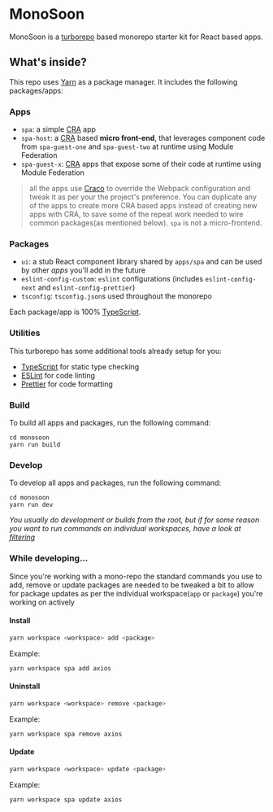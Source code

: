 # MonoSoon

MonoSoon is a [turborepo](https://turborepo.org/) based monorepo starter kit for React based apps.


## What's inside?

This repo uses [Yarn](https://classic.yarnpkg.com/lang/en/) as a package manager. It includes the following packages/apps:

### Apps
- `spa`: a simple [CRA](https://create-react-app.dev/) app
- `spa-host`: a [CRA](https://create-react-app.dev/) based **micro front-end**, that leverages component code from `spa-guest-one` and `spa-guest-two` at runtime using Module Federation
- `spa-guest-x`: [CRA](https://create-react-app.dev/) apps that expose some of their code at runtime using Module Federation

> all the apps use [Craco](https://www.npmjs.com/package/@craco/craco) to override the Webpack configuration and tweak it as per your the project's preference. You can duplicate any of the apps to create more CRA based apps instead of creating new apps with CRA, to save some of the repeat work needed to wire common packages(as mentioned below). `spa` is not a micro-frontend.

### Packages
- `ui`: a stub React component library shared by `apps/spa` and can be used by other _apps_ you'll add in the future
- `eslint-config-custom`: `eslint` configurations (includes `eslint-config-next` and `eslint-config-prettier`)
- `tsconfig`: `tsconfig.json`s used throughout the monorepo

Each package/app is 100% [TypeScript](https://www.typescriptlang.org/).

### Utilities

This turborepo has some additional tools already setup for you:

- [TypeScript](https://www.typescriptlang.org/) for static type checking
- [ESLint](https://eslint.org/) for code linting
- [Prettier](https://prettier.io) for code formatting

### Build

To build all apps and packages, run the following command:

```
cd monosoon
yarn run build
```

### Develop

To develop all apps and packages, run the following command:

```
cd monosoon
yarn run dev
```

_You usually do development or builds from the root, but if for some reason you want to run commands on individual workspaces, have a look at [filtering](https://turborepo.org/docs/core-concepts/filtering)_

### While developing...
Since you're working with a mono-repo the standard commands you use to add, remove or update packages are needed to be tweaked a bit to allow for package updates as per the individual workspace(`app` or `package`) you're working on actively

#### Install

```sh
yarn workspace <workspace> add <package>
```
Example:
```
yarn workspace spa add axios
```

#### Uninstall

```sh
yarn workspace <workspace> remove <package>
```
Example:
```
yarn workspace spa remove axios
```

#### Update

```sh
yarn workspace <workspace> update <package>
```
Example:
```
yarn workspace spa update axios
```
